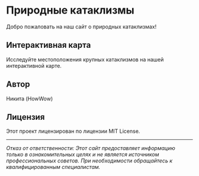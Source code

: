 # Природные катаклизмы

Добро пожаловать на наш сайт о природных катаклизмах!

## Интерактивная карта

Исследуйте местоположения крупных катаклизмов на нашей интерактивной карте.

## Автор
Никита (HowWow)

## Лицензия
Этот проект лицензирован по лицензии MIT License.

---
*Отказ от ответственности: Этот сайт предоставляет информацию только в ознакомительных целях и не является источником профессиональных советов. При необходимости обращайтесь к квалифицированным специалистам.*
